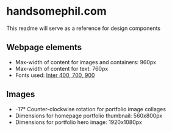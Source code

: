# handsomephil.com
This readme will serve as a reference for design components

## Webpage elements
- Max-width of content for images and containers: 960px
- Max-width of content for text: 760px
- Fonts used: [Inter 400, 700, 900](https://fonts.google.com/specimen/Inter?preview.text=Phil%20Carter%20-%20Product%20Designer&preview.text_type=custom)

## Images
- -17° Counter-clockwise rotation for portfolio image collages
- Dimensions for homepage portfolio thumbnail: 560x800px
- Dimensions for portfolio hero image: 1920x1080px

